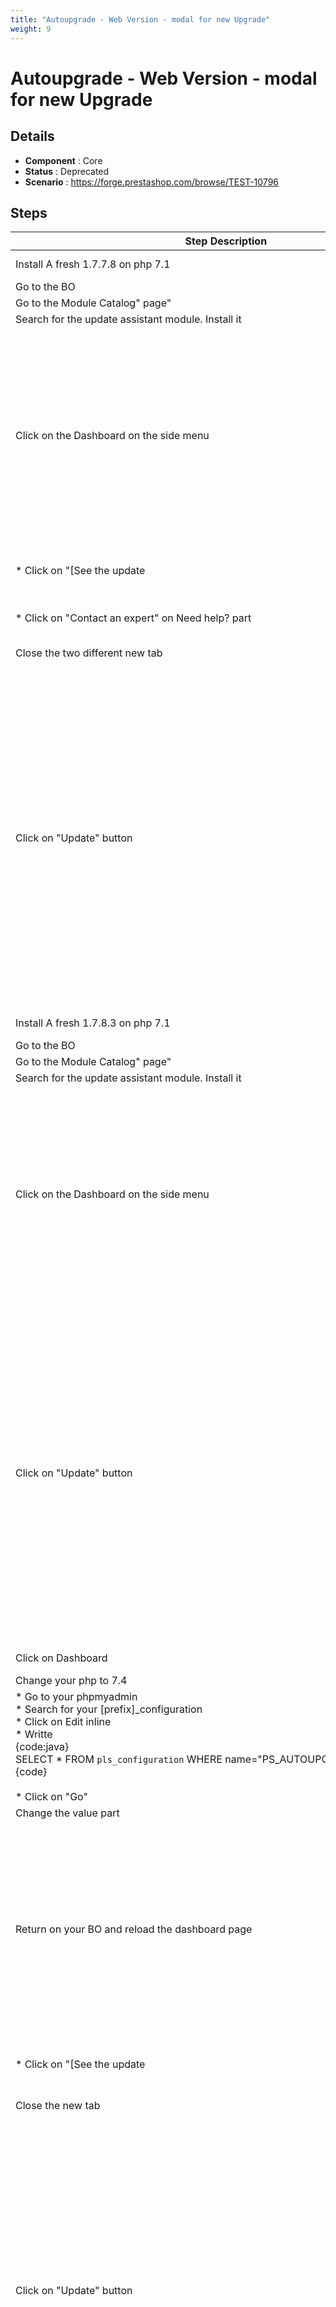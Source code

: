 ```yaml
---
title: "Autoupgrade - Web Version - modal for new Upgrade"
weight: 9
---
```


# Autoupgrade - Web Version - modal for new Upgrade
## Details
* **Component** : Core
* **Status** : Deprecated
* **Scenario** : https://forge.prestashop.com/browse/TEST-10796

## Steps
| Step Description | Expected result |
| ----- | ----- |
| Install A fresh 1.7.7.8 on php 7.1 | You should have the selection of where in your shop you want to go ( BO or FO ) |
| Go to the BO | You should have your dashboard showed |
| Go to the Module Catalog" page" | Module Catalog page is displayed correctly |
| Search for the update assistant module. Install it | Module is correctly installed |
| Click on the Dashboard on the side menu | You should be on the dashboard menu with a modal that have : <br> * on the left part : <br> ** " New available Minor" writted in black with a blue bacckground<br> ** "New features are available" in white, with the prestashop typo with a black background <br><br> * on the right part : <br> ** Four part of text : "Description", "Version", "Type of improvements" and "Need help?"<br> ** Two buttons : "Remind me later" and "Update"<br> ** On description : "The minor releases introduce new backward-compatible features, security improvements and bug fixes. [See the update|https://build.prestashop-project.org/news/2024/prestashop-1-7-8-11-maintenance-release/]" <br> ** On Version : "1.7.8.11"<br> ** On Type of improvements : "Bugs, security patches, new features"<br> ** On Need help? : "If you're having trouble performing the update, our experts can help! [Contact an expert|https://experts.prestashop.com/english/experts/]"] |
| * Click on "[See the update|https://build.prestashop-project.org/news/2024/prestashop-1-7-8-11-maintenance-release/]" link on description part | * You should have a new tab open with title : "PrestaShop 1.7.8.11 Is Available" |
| * Click on "Contact an expert" on Need help? part | * You should have a new tab open with title " There is always a Prestashop Expert for your business" |
| Close the two different new tab | You should keep only the dashboard page with the modal |
| Click on "Update" button | * You should be redirected on the "Version choice" page<br> * You should have a stepper on top of the page set on "1 : Version choice"<br> * In the page, it should be : <br> **  a paragraph with "A more recent version is available / Current PrestaShop version: 1.7.7.8 / Current PHP version: 7.1<br><br> * <br> ** One radio button with : "Prestashop [last major/minor version]" and "Local Archive"<br> *** Prestashop 1.7.8.11 [Minor version] With description "The maximum version of PrestaShop to which you can update your store, based on its PHP version. " and a button "Release note" <br> *** if you don't have a local archive set, you didn't have a radio button and you should have a blue notification with " Unlock the local update feature and manually update your store to your preferred upgrade by saving the archive and XML files of the PrestaShop version in the following directory on your server: */your-admin-directory/autoupgrade/download/"* **<br> ** A button named "Next" disabled |
| Install A fresh 1.7.8.3 on php 7.1 | You should have the selection of where in your shop you want to go ( BO or FO ) |
| Go to the BO | You should have your dashboard showed |
| Go to the Module Catalog" page" | Module Catalog page is displayed correctly |
| Search for the update assistant module. Install it | Module is correctly installed |
| Click on the Dashboard on the side menu | You should be on the dashboard menu with a modal that have : <br> * on the left part : <br> ** " New available Patch" writted in black with a blue bacckground<br> ** "New features are available" in white, with the prestashop typo with a black background <br><br> * on the right part : <br> ** Four part of text : "Description", "Version", "Type of improvements" and "Need help?"<br> ** Two buttons : "Remind me later" and "Update"<br> ** On description : "The minor releases introduce new backward-compatible features, security improvements and bug fixes. [See the update|https://build.prestashop-project.org/news/2024/prestashop-1-7-8-11-maintenance-release/]" <br> ** On Version : "1.7.8.11"<br> ** On Type of improvements : "Bugs, security patches, new features"<br> ** On Need help? : "If you're having trouble performing the update, our experts can help! [Contact an expert|https://experts.prestashop.com/english/experts/]"] |
| Click on "Update" button | * You should be redirected on the "Version choice" page<br> * You should have a stepper on top of the page set on "1 : Version choice"<br> * In the page, it should be : <br> **  a paragraph with "A more recent version is available / Current PrestaShop version: 1.7.8.3 / Current PHP version: 7.1<br><br> * <br> ** One radio button with : "Prestashop [last major/minor version]" and "Local Archive"<br> *** Prestashop 1.7.8.11 [Patch version] With description "The maximum version of PrestaShop to which you can update your store, based on its PHP version. " and a button "Release note" <br> *** if you don't have a local archive set, you didn't have a radio button and you should have a blue notification with " Unlock the local update feature and manually update your store to your preferred upgrade by saving the archive and XML files of the PrestaShop version in the following directory on your server: */your-admin-directory/autoupgrade/download/"* **<br> ** A button named "Next" disabled |
| Click on Dashboard | * You should be on your dashboard and no modal should be open |
| Change your php to 7.4 | You php should be 7.4 now |
| * Go to your phpmyadmin<br> * Search for your [prefix]_configuration<br> * Click on Edit inline<br> * Writte <br>{code:java}<br>SELECT * FROM `pls_configuration` WHERE name="PS_AUTOUPGRADE_LAST_CHECK";{code}<br><br> * Click on "Go" | * All you database should be showed<br> * You should have all different parameters of your shop<br> * You could writte something on it<br> * The field should be set<br> * You should only have the parameter "PS_AUTOUPGRADE_LAST_CHECK" |
| Change the value part | You change should be saved |
| Return on your BO and reload the dashboard page | You should be on the dashboard menu with a modal that have : <br> * on the left part : <br> ** " New available Major" writted in black with a blue bacckground<br> ** "New features are available" in white, with the prestashop typo with a black background <br><br> * on the right part : <br> ** Four part of text : "Description", "Version", "Type of improvements" and "Need help?"<br> ** Two buttons : "Remind me later" and "Update"<br> ** On description : "The minor releases introduce new backward-compatible features, security improvements and bug fixes. [See the update|https://build.prestashop-project.org/news/2024/prestashop-1-7-8-11-maintenance-release/]" <br> ** On Version : "8.2.1"<br> ** On Type of improvements : "Bugs, security patches, new features"<br> ** On Need help? : "If you're having trouble performing the update, our experts can help! [Contact an expert|https://experts.prestashop.com/english/experts/]"] |
| * Click on "[See the update|https://build.prestashop-project.org/news/2024/prestashop-1-7-8-11-maintenance-release/]" link on description part | * You should have a new tab open with title : "PrestaShop 8.2.1 Is Available" |
| Close the new tab | You should keep only the dashboard page with the modal |
| Click on "Update" button | * You should be redirected on the "Version choice" page<br> * You should have a stepper on top of the page set on "1 : Version choice"<br> * In the page, it should be : <br> **  a paragraph with "A more recent version is available / Current PrestaShop version: 1.7.8.3 / Current PHP version: 7.4<br><br> * <br> ** One radio button with : "Prestashop [last major/minor version]" and "Local Archive"<br> *** Prestashop 8.2.1 [Major version] With description "The maximum version of PrestaShop to which you can update your store, based on its PHP version. " and a button "Release note" <br> *** if you don't have a local archive set, you didn't have a radio button and you should have a blue notification with " Unlock the local update feature and manually update your store to your preferred upgrade by saving the archive and XML files of the PrestaShop version in the following directory on your server: */your-admin-directory/autoupgrade/download/"* **<br> ** A button named "Next" disabled |
| Install A fresh 8.0.3 and keep php 7.4 | You should have the selection of where in your shop you want to go ( BO or FO ) |
| Go to the BO | You should have your dashboard showed |
| Go to the Module Manager" page" | Module Catalog page is displayed correctly |
| Search for the update assistant module. Install it | Module is correctly installed |
| Click on the Dashboard on the side menu | You should be on the dashboard menu with a modal that have : <br> * on the left part : <br> ** " New available Minor" writted in black with a blue bacckground<br> ** "New features are available" in white, with the prestashop typo with a black background <br><br> * on the right part : <br> ** Four part of text : "Description", "Version", "Type of improvements" and "Need help?"<br> ** Two buttons : "Remind me later" and "Update"<br> ** On description : "The minor releases introduce new backward-compatible features, security improvements and bug fixes. [See the update|https://build.prestashop-project.org/news/2024/prestashop-1-7-8-11-maintenance-release/]" <br> ** On Version : "8.2.1"<br> ** On Type of improvements : "Bugs, security patches, new features"<br> ** On Need help? : "If you're having trouble performing the update, our experts can help! [Contact an expert|https://experts.prestashop.com/english/experts/]"] |
| * Click on Remind me later<br> * Click on "7 days" | * The button should be greyed and three new button should be displayed : "7 days", "30 days" and "Until the next version"<br> * The modal should be hidden |
| * Go to your phpmyadmin<br> * Search for your [prefix]_configuration<br> * Click on Edit inline<br> * Writte <br>{code:java}<br>SELECT * FROM `pls_configuration` WHERE name="PS_AUTOUPGRADE_LAST_CHECK";{code}<br><br> * Click on "Go" | * All you database should be showed<br> * You should have all different parameters of your shop<br> * You could writte something on it<br> * The field should be set<br> * You should only have the parameter "PS_AUTOUPGRADE_LAST_CHECK" with on value, timestamp equal to the timestamp for 7days on the "employeeID :1" |
| On the value, put a 0 into the value : "timestamp" next to "employeeID : 1" and press enter | The value should be saved |
| Return on the BO and reload the page | You should be on the dashboard menu with update modal |
| * Click on Remind me later<br> * Click on "30 days" | * The button should be greyed and three new button should be displayed : "7 days", "30 days" and "Until the next version"<br> * The modal should be hidden |
| * Go to your phpmyadmin<br> * Search for your [prefix]_configuration<br> * Click on Edit inline<br> * Writte <br>{code:java}<br>SELECT * FROM `pls_configuration` WHERE name="PS_AUTOUPGRADE_LAST_CHECK";{code}<br><br> * Click on "Go" | * All you database should be showed<br> * You should have all different parameters of your shop<br> * You could writte something on it<br> * The field should be set<br> * You should only have the parameter "PS_AUTOUPGRADE_LAST_CHECK" with on value, timestamp equal to the timestamp for 30days on the "employeeID :1" |
| On the value, put a 0 into the value : "timestamp" next to "employeeID : 1" and press enter | The value should be saved |
| Return on the BO and reload the page | You should be on the dashboard menu with update modal |
| * Click on Remind me later<br> * Click on "Until the next version" | * The button should be greyed and three new button should be displayed : "7 days", "30 days" and "Until the next version"<br> * The modal should be hidden |
| * Go to your phpmyadmin<br> * Search for your [prefix]_configuration<br> * Click on Edit inline<br> * Writte <br>{code:java}<br>SELECT * FROM `pls_configuration` WHERE name="PS_AUTOUPGRADE_LAST_CHECK";{code}<br><br> * Click on "Go" | * All you database should be showed<br> * You should have all different parameters of your shop<br> * You could writte something on it<br> * The field should be set<br> * You should only have the parameter "PS_AUTOUPGRADE_LAST_CHECK" with on value, np mention of timestamp for the "employeeID :1" and you have ""versionChecked":"8.2.1"" |
| On the value, put a 0 into the value : "timestamp" and press enter | The value should be saved |
| Return on the BO and reload the page | You should be on the dashboard menu with no modal |
| Click on the icon of your employee session | You should have a modal with : <br> * Welcome back [nameOfYourEmployee]<br> * The picture of your employee<br> * a button with a pen on it and "Your profile" for the text <br> * A link with an icon of a clock and "Discover the latest releases" for the text<br> * A link sign out |
| * Put your mouse over the link "Discover the latest release"<br> * Click on this link | * The background of the link should be blue and the text'll be white<br> * A new tab should be opened on a webpage with title "Articles about PrestaShop releases" |
| * Go to "https://eu.mixpanel.com/project/2828312/view/3362352/app/events#9ad5X2HJqJ7y"<br> * set on filter the parameters | You should see : <br> * [SUE] Update modal displayed" <br> * [SUE] Update module opened following modal display" <br> * SUE] Update modal snoozed" <br><br>With the same Anonymous ID and php write like "X.X.XX"<br>and <br> * autoupgrade_version <br> * module<br> * php_version <br> * ps_version |
